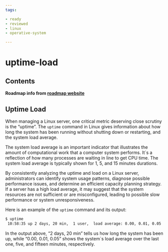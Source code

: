```yaml
---
tags:

- ready
- reviewed
- linux
- operative-system

---
```


# uptime-load

## Contents

__Roadmap info from [roadmap website](https://roadmap.sh/linux/server-review/uptime-load)__

## Uptime Load

When managing a Linux server, one critical metric deserving close scrutiny is the “uptime”. The `uptime` command in Linux gives information about how long the system has been running without shutting down or restarting, and the system load average.

The system load average is an important indicator that illustrates the amount of computational work that a computer system performs. It`s a reflection of how many processes are waiting in line to get CPU time. The system load average is typically shown for 1, 5, and 15 minutes durations.

By consistently analyzing the uptime and load on a Linux server, administrators can identify system usage patterns, diagnose possible performance issues, and determine an efficient capacity planning strategy. If a server has a high load average, it may suggest that the system resources are not sufficient or are misconfigured, leading to possible slow performance or system unresponsiveness.

Here is an example of the `uptime` command and its output:

```bash
$ uptime
 10:58:35 up 2 days, 20 min,  1 user,  load average: 0.00, 0.01, 0.05

```

In the output above, “2 days, 20 min” tells us how long the system has been up, while “0.00, 0.01, 0.05” shows the system`s load average over the last one, five, and fifteen minutes, respectively.
